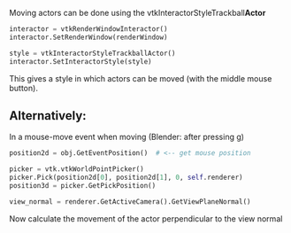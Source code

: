 Moving actors can be done using the vtkInteractorStyleTrackball**Actor**

```python
interactor = vtkRenderWindowInteractor()
interactor.SetRenderWindow(renderWindow)

style = vtkInteractorStyleTrackballActor()
interactor.SetInteractorStyle(style)
```

This gives a style in which actors can be moved (with the middle mouse button).

## Alternatively:

In a mouse-move event when moving (Blender: after pressing g)

```python
position2d = obj.GetEventPosition()  # <-- get mouse position

picker = vtk.vtkWorldPointPicker()
picker.Pick(position2d[0], position2d[1], 0, self.renderer)
position3d = picker.GetPickPosition()

view_normal = renderer.GetActiveCamera().GetViewPlaneNormal()
```

Now calculate the movement of the actor perpendicular to the view normal

